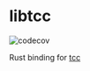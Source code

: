 # libtcc
![codecov](https://codecov.io/gh/SunHao-0/libtcc/branch/master/graph/badge.svg)


Rust binding for [tcc](https://github.com/TinyCC/tinycc)
